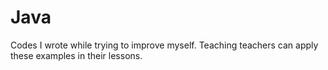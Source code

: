 # Java
Codes I wrote while trying to improve myself. 
Teaching teachers can apply these examples in their lessons.
